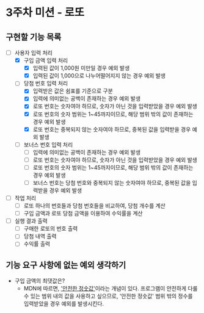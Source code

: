 # 3주차 미션 - 로또

## 구현할 기능 목록

- [ ] 사용자 입력 처리
  - [x] 구입 금액 입력 처리
    - [x] 입력된 값이 1,000원 미만일 경우 예외 발생
    - [x] 입력된 값이 1,000으로 나누어떨어지지 않는 경우 예외 발생
  - [ ] 당첨 번호 입력 처리
    - [x] 입력받은 값은 쉼표를 기준으로 구분
    - [x] 입력에 의미없는 공백이 존재하는 경우 예외 발생
    - [x] 로또 번호는 숫자여야 하므로, 숫자가 아닌 것을 입력받았을 경우 예외 발생
    - [x] 로또 번호의 숫자 범위는 1~45까지이므로, 해당 범위 밖의 값이 존재하는 경우 예외 발생
    - [x] 로또 번호는 중복되지 않는 숫자여야 하므로, 중복된 값을 입력받을 경우 예외 발생
  - [ ] 보너스 번호 입력 처리
    - [ ] 입력에 의미없는 공백이 존재하는 경우 예외 발생
    - [ ] 로또 번호는 숫자여야 하므로, 숫자가 아닌 것을 입력받았을 경우 예외 발생
    - [ ] 로또 번호의 숫자 범위는 1~45까지이므로, 해당 범위 밖의 값이 존재하는 경우 예외 발생
    - [ ] 보너스 번호는 당첨 번호와 중복되지 않는 숫자여야 하므로, 중복된 값을 입력받을 경우 예외 발생
- [ ] 작업 처리
  - [ ] 로또 하나의 번호들과 당첨 번호들을 비교하여, 당첨 개수를 계산
  - [ ] 구입 금액과 로또 당첨 금액을 이용하여 수익률을 계산
- [ ] 실행 결과 출력
  - [ ] 구매한 로또의 번호 출력
  - [ ] 당첨 내역 출력
  - [ ] 수익률 출력

## 기능 요구 사항에 없는 예외 생각하기

- 구입 금액의 최댓값은?
  - MDN에 따르면, ['안전한 정숫값'](https://developer.mozilla.org/ko/docs/Web/JavaScript/Reference/Global_Objects/Number/isSafeInteger)이라는 개념이 있다. 프로그램이 안전하게 다룰 수 있는 범위 내의 값을 사용하고 싶으므로, '안전한 정숫값' 범위 밖의 정수를 입력받았을 경우 예외를 발생시킨다.
